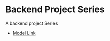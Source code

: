  # Backend Project Series

 A backend project Series

 - [Model Link](https://app.eraser.io/workspace/YtPqZ1VogxGy1jzIDkzj)